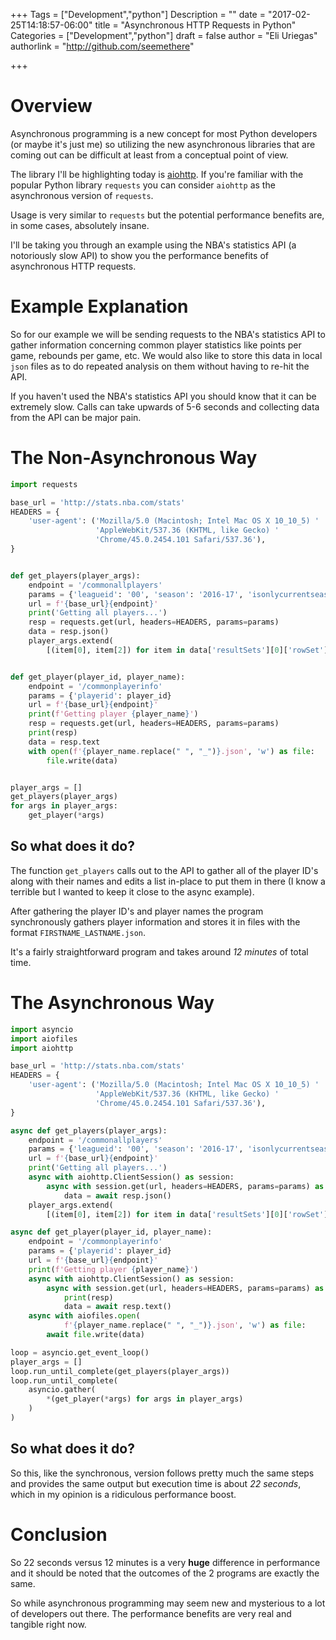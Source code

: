 +++
Tags = ["Development","python"]
Description = ""
date = "2017-02-25T14:18:57-06:00"
title = "Asynchronous HTTP Requests in Python"
Categories = ["Development","python"]
draft = false
author = "Eli Uriegas"
authorlink = "http://github.com/seemethere"

+++

# Overview

Asynchronous programming is a new concept for most Python developers (or maybe it's just me)
so utilizing the new asynchronous libraries that are coming out can be difficult at least
from a conceptual point of view.

The library I'll be highlighting today is [aiohttp](https://github.com/KeepSafe/aiohttp).
If you're familiar with the popular Python library `requests` you can consider `aiohttp` as 
the asynchronous version of `requests`.

Usage is very similar to `requests` but the potential performance benefits are, 
in some cases, absolutely insane.

I'll be taking you through an example using the NBA's statistics API (a notoriously slow API) 
to show you the performance benefits of asynchronous HTTP requests.

# Example Explanation

So for our example we will be sending requests to the NBA's statistics API to gather 
information concerning common player statistics like points per game, rebounds per game, etc. 
We would also like to store this data in local `json` files as to do repeated analysis on them 
without having to re-hit the API.

If you haven't used the NBA's statistics API you should know that it can be extremely slow.
Calls can take upwards of 5-6 seconds and collecting data from the API can be major pain.

# The Non-Asynchronous Way

```python
import requests

base_url = 'http://stats.nba.com/stats'
HEADERS = {
    'user-agent': ('Mozilla/5.0 (Macintosh; Intel Mac OS X 10_10_5) '
                   'AppleWebKit/537.36 (KHTML, like Gecko) '
                   'Chrome/45.0.2454.101 Safari/537.36'),
}


def get_players(player_args):
    endpoint = '/commonallplayers'
    params = {'leagueid': '00', 'season': '2016-17', 'isonlycurrentseason': '1'}
    url = f'{base_url}{endpoint}'
    print('Getting all players...')
    resp = requests.get(url, headers=HEADERS, params=params)
    data = resp.json()
    player_args.extend(
        [(item[0], item[2]) for item in data['resultSets'][0]['rowSet']])


def get_player(player_id, player_name):
    endpoint = '/commonplayerinfo'
    params = {'playerid': player_id}
    url = f'{base_url}{endpoint}'
    print(f'Getting player {player_name}')
    resp = requests.get(url, headers=HEADERS, params=params)
    print(resp)
    data = resp.text
    with open(f'{player_name.replace(" ", "_")}.json', 'w') as file:
        file.write(data)


player_args = []
get_players(player_args)
for args in player_args:
    get_player(*args)
```

## So what does it do?
The function `get_players` calls out to the API to gather all of the player ID's along 
with their names and edits a list in-place to put them in there (I know a terrible 
but I wanted to keep it close to the async example).

After gathering the player ID's and player names the program synchronously gathers player 
information and stores it in files with the format `FIRSTNAME_LASTNAME.json`.

It's a fairly straightforward program and takes around *12 minutes* of total time.

# The Asynchronous Way
```python
import asyncio
import aiofiles
import aiohttp

base_url = 'http://stats.nba.com/stats'
HEADERS = {
    'user-agent': ('Mozilla/5.0 (Macintosh; Intel Mac OS X 10_10_5) '
                   'AppleWebKit/537.36 (KHTML, like Gecko) '
                   'Chrome/45.0.2454.101 Safari/537.36'),
}

async def get_players(player_args):
    endpoint = '/commonallplayers'
    params = {'leagueid': '00', 'season': '2016-17', 'isonlycurrentseason': '1'}
    url = f'{base_url}{endpoint}'
    print('Getting all players...')
    async with aiohttp.ClientSession() as session:
        async with session.get(url, headers=HEADERS, params=params) as resp:
            data = await resp.json()
    player_args.extend(
        [(item[0], item[2]) for item in data['resultSets'][0]['rowSet']])

async def get_player(player_id, player_name):
    endpoint = '/commonplayerinfo'
    params = {'playerid': player_id}
    url = f'{base_url}{endpoint}'
    print(f'Getting player {player_name}')
    async with aiohttp.ClientSession() as session:
        async with session.get(url, headers=HEADERS, params=params) as resp:
            print(resp)
            data = await resp.text()
    async with aiofiles.open(
            f'{player_name.replace(" ", "_")}.json', 'w') as file:
        await file.write(data)

loop = asyncio.get_event_loop()
player_args = []
loop.run_until_complete(get_players(player_args))
loop.run_until_complete(
    asyncio.gather(
        *(get_player(*args) for args in player_args)
    )
)
```

## So what does it do?
So this, like the synchronous, version follows pretty much the same steps and provides the
same output but execution time is about *22 seconds*, which in my opinion is a ridiculous 
performance boost.

# Conclusion
So 22 seconds versus 12 minutes is a very **huge** difference in performance and it should 
be noted that the outcomes of the 2 programs are exactly the same.

So while asynchronous programming may seem new and mysterious to a lot of developers out there.
The performance benefits are very real and tangible right now.
